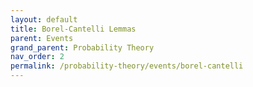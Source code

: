 ```yaml
---
layout: default
title: Borel-Cantelli Lemmas
parent: Events
grand_parent: Probability Theory
nav_order: 2
permalink: /probability-theory/events/borel-cantelli
---
```

